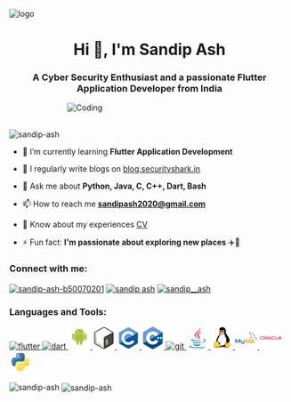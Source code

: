 ![logo](https://github.com/Sandip-Ash/Sandip-Ash/blob/main/New_Github_banner.gif)

<h1 align="center">Hi 👋, I'm Sandip Ash</h1>
<h3 align="center">A Cyber Security Enthusiast and a passionate Flutter Application Developer from India</h3>
<img align="right" alt="Coding" width="400" src="https://rajacepat.com/assets/frontend/img/webdev.gif">

<br>
<br>
<p align="left"> <img src="https://komarev.com/ghpvc/?username=sandip-ash&label=Profile%20views&color=0e75b6&style=flat" alt="sandip-ash" /> </p>

- 🌱 I’m currently learning **Flutter Application Development**

- 📝 I regularly write blogs on [blog.securityshark.in](https://blog.securityshark.in/author/sandipash/)

- 💬 Ask me about **Python, Java, C, C++, Dart, Bash**

- 📫 How to reach me **sandipash2020@gmail.com**

- 📄 Know about my experiences [CV](https://drive.google.com/file/d/1FU26IEPlL_puQMNan2Ym1Cqiydwrzik8/view?usp=sharing)

- ⚡ Fun fact: **I'm passionate about exploring new places** ✈️🚆

<h3 align="left">Connect with me:</h3>
<p align="left">
<a href="https://linkedin.com/in/sandip-ash-b50070201" target="blank"><img align="center" src="https://raw.githubusercontent.com/rahuldkjain/github-profile-readme-generator/master/src/images/icons/Social/linked-in-alt.svg" alt="sandip-ash-b50070201" height="30" width="40" /></a>
<a href="https://fb.com/sandip ash" target="blank"><img align="center" src="https://raw.githubusercontent.com/rahuldkjain/github-profile-readme-generator/master/src/images/icons/Social/facebook.svg" alt="sandip ash" height="30" width="40" /></a>
<a href="https://instagram.com/sandip__ash" target="blank"><img align="center" src="https://raw.githubusercontent.com/rahuldkjain/github-profile-readme-generator/master/src/images/icons/Social/instagram.svg" alt="sandip__ash" height="30" width="40" /></a>
</p>

<h3 align="left">Languages and Tools:</h3>
<p align="left"> 
<a href="https://flutter.dev" target="_blank" rel="noreferrer"> <img src="https://www.vectorlogo.zone/logos/flutterio/flutterio-icon.svg" alt="flutter" width="40" height="40"/> </a>
<a href="https://dart.dev" target="_blank" rel="noreferrer"> <img src="https://www.vectorlogo.zone/logos/dartlang/dartlang-icon.svg" alt="dart" width="40" height="40"/> </a>
<a href="https://developer.android.com" target="_blank" rel="noreferrer"> <img src="https://raw.githubusercontent.com/devicons/devicon/master/icons/android/android-original-wordmark.svg" alt="android" width="40" height="40"/> 
<a href="https://www.gnu.org/software/bash/" target="_blank" rel="noreferrer"> <img src="https://github.com/Sandip-Ash/Sandip-Ash/blob/main/bash_logo.svg" alt="bash" width="40" height="40"/> </a> 
<a href="https://www.cprogramming.com/" target="_blank" rel="noreferrer"> <img src="https://raw.githubusercontent.com/devicons/devicon/master/icons/c/c-original.svg" alt="c" width="40" height="40"/> </a> 
<a href="https://www.w3schools.com/cpp/" target="_blank" rel="noreferrer"> <img src="https://raw.githubusercontent.com/devicons/devicon/master/icons/cplusplus/cplusplus-original.svg" alt="cplusplus" width="40" height="40"/> </a> 
<a href="https://git-scm.com/" target="_blank" rel="noreferrer"> <img src="https://www.vectorlogo.zone/logos/git-scm/git-scm-icon.svg" alt="git" width="40" height="40"/> </a> 
<a href="https://www.java.com" target="_blank" rel="noreferrer"> <img src="https://raw.githubusercontent.com/devicons/devicon/master/icons/java/java-original.svg" alt="java" width="40" height="40"/> </a> 
<a href="https://www.linux.org/" target="_blank" rel="noreferrer"> <img src="https://raw.githubusercontent.com/devicons/devicon/master/icons/linux/linux-original.svg" alt="linux" width="40" height="40"/> </a> 
<a href="https://www.mysql.com/" target="_blank" rel="noreferrer"> <img src="https://raw.githubusercontent.com/devicons/devicon/master/icons/mysql/mysql-original-wordmark.svg" alt="mysql" width="40" height="40"/> </a> 
<a href="https://www.oracle.com/" target="_blank" rel="noreferrer"> <img src="https://raw.githubusercontent.com/devicons/devicon/master/icons/oracle/oracle-original.svg" alt="oracle" width="40" height="40"/> </a> 
<a href="https://www.python.org" target="_blank" rel="noreferrer"> <img src="https://raw.githubusercontent.com/devicons/devicon/master/icons/python/python-original.svg" alt="python" width="40" height="40"/> </a> 
</p>

<p><img align="left" src="https://github-readme-stats.vercel.app/api/top-langs?username=sandip-ash&show_icons=true&locale=en&layout=compact" alt="sandip-ash" /></p>

<p>&nbsp;<img align="center" src="https://github-readme-stats.vercel.app/api?username=sandip-ash&show_icons=true&locale=en" alt="sandip-ash" /></p>


